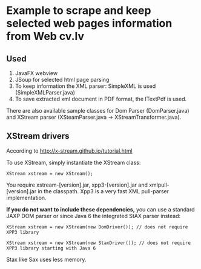 Example to scrape and keep selected web pages information from Web cv.lv
=======================================================================
Used
----
1. JavaFX webview
2. JSoup for selected html page parsing
3. To keep information the XML parser: SimpleXML is used (SimpleXMLParser.java)
4. To save extracted xml document in PDF format, the ITextPdf is used.
   
There are also available sample classes for Dom Parser (DomParser.java) and
XStream parser (XSteamParser.java -> XStreamTransformer.java). 

XStream drivers
---------------
According to http://x-stream.github.io/tutorial.html

To use XStream, simply instantiate the XStream class:
~~~~
XStream xstream = new XStream();
~~~~
You require xstream-[version].jar, xpp3-[version].jar and xmlpull-[version].jar in the classpath. 
Xpp3 is a very fast XML pull-parser implementation. 

**If you do not want to include these dependencies,**
you can use a standard JAXP DOM parser or since Java 6 the integrated StAX parser instead:
~~~~
XStream xstream = new XStream(new DomDriver()); // does not require XPP3 library

XStream xstream = new XStream(new StaxDriver()); // does not require XPP3 library starting with Java 6
~~~~
Stax like Sax uses less memory.